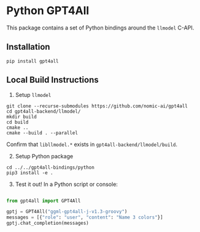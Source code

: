 # Python GPT4All

This package contains a set of Python bindings around the `llmodel` C-API.

## Installation

```
pip install gpt4all
```

## Local Build Instructions

1. Setup `llmodel`

```
git clone --recurse-submodules https://github.com/nomic-ai/gpt4all
cd gpt4all-backend/llmodel/
mkdir build
cd build
cmake ..
cmake --build . --parallel
```
Confirm that `libllmodel.*` exists in `gpt4all-backend/llmodel/build`.

2. Setup Python package

```
cd ../../gpt4all-bindings/python
pip3 install -e .
```

3. Test it out! In a Python script or console:

```python

from gpt4all import GPT4All

gptj = GPT4All("ggml-gpt4all-j-v1.3-groovy")
messages = [{"role": "user", "content": "Name 3 colors"}]
gptj.chat_completion(messages)

```
